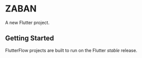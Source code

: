 # ZABAN

A new Flutter project.

## Getting Started

FlutterFlow projects are built to run on the Flutter _stable_ release.
